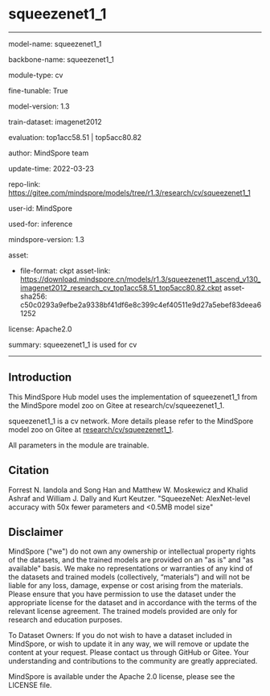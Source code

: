 # squeezenet1_1

---

model-name: squeezenet1_1

backbone-name: squeezenet1_1

module-type: cv

fine-tunable: True

model-version: 1.3

train-dataset: imagenet2012

evaluation: top1acc58.51 | top5acc80.82

author: MindSpore team

update-time: 2022-03-23

repo-link: <https://gitee.com/mindspore/models/tree/r1.3/research/cv/squeezenet1_1>

user-id: MindSpore

used-for: inference

mindspore-version: 1.3

asset:

-
    file-format: ckpt
    asset-link: <https://download.mindspore.cn/models/r1.3/squeezenet11_ascend_v130_imagenet2012_research_cv_top1acc58.51_top5acc80.82.ckpt>
    asset-sha256: c50c0293a9efbe2a9338bf41df6e8c399c4ef40511e9d27a5ebef83deea61252

license: Apache2.0

summary: squeezenet1_1 is used for cv

---

## Introduction

This MindSpore Hub model uses the implementation of squeezenet1_1 from the MindSpore model zoo on Gitee at research/cv/squeezenet1_1.

squeezenet1_1 is a cv network. More details please refer to the MindSpore model zoo on Gitee at [research/cv/squeezenet1_1](https://gitee.com/mindspore/models/blob/r1.3/research/cv/squeezenet1_1/README.md).

All parameters in the module are trainable.

## Citation

Forrest N. Iandola and Song Han and Matthew W. Moskewicz and Khalid Ashraf and William J. Dally and Kurt Keutzer. "SqueezeNet: AlexNet-level accuracy with 50x fewer parameters and <0.5MB model size"

## Disclaimer

MindSpore ("we") do not own any ownership or intellectual property rights of the datasets, and the trained models are provided on an "as is" and "as available" basis. We make no representations or warranties of any kind of the datasets and trained models (collectively, “materials”) and will not be liable for any loss, damage, expense or cost arising from the materials. Please ensure that you have permission to use the dataset under the appropriate license for the dataset and in accordance with the terms of the relevant license agreement. The trained models provided are only for research and education purposes.

To Dataset Owners: If you do not wish to have a dataset included in MindSpore, or wish to update it in any way, we will remove or update the content at your request. Please contact us through GitHub or Gitee. Your understanding and contributions to the community are greatly appreciated.

MindSpore is available under the Apache 2.0 license, please see the LICENSE file.
